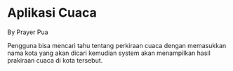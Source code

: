 # Aplikasi Cuaca 
 By Prayer Pua

Pengguna bisa mencari tahu tentang perkiraan cuaca dengan memasukkan nama kota yang akan dicari kemudian system akan menampilkan hasil prakiraan cuaca di kota tersebut.
